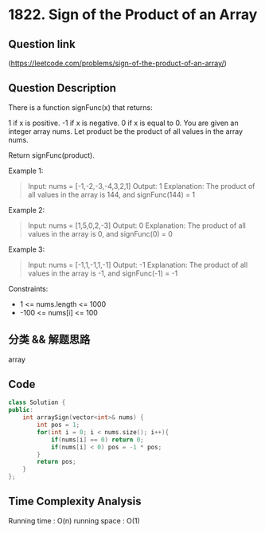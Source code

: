 # 1822. Sign of the Product of an Array

## Question link
(https://leetcode.com/problems/sign-of-the-product-of-an-array/)

## Question Description
There is a function signFunc(x) that returns:

1 if x is positive.
-1 if x is negative.
0 if x is equal to 0.
You are given an integer array nums. Let product be the product of all values in the array nums.

Return signFunc(product).

Example 1:

> Input: nums = [-1,-2,-3,-4,3,2,1]
> Output: 1
> Explanation: The product of all values in the array is 144, and signFunc(144) = 1

Example 2:

> Input: nums = [1,5,0,2,-3]
> Output: 0
> Explanation: The product of all values in the array is 0, and signFunc(0) = 0

Example 3:

> Input: nums = [-1,1,-1,1,-1]
> Output: -1
> Explanation: The product of all values in the array is -1, and signFunc(-1) = -1

Constraints:
- 1 <= nums.length <= 1000
- -100 <= nums[i] <= 100

## 分类 && 解题思路
array

## Code
```c++
class Solution {
public:
    int arraySign(vector<int>& nums) {
        int pos = 1;
        for(int i = 0; i < nums.size(); i++){
            if(nums[i] == 0) return 0;
            if(nums[i] < 0) pos = -1 * pos;
        }
        return pos;
    }
};
```

## Time Complexity Analysis
Running time  : O(n)
running space : O(1)